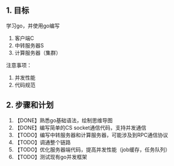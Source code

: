 ## 1. 目标
学习go，并使用go编写
1. 客户端C
2. 中转服务器S
3. 计算服务器（集群）

注意事项：
1. 并发性能
2. 代码规范

## 2. 步骤和计划
1. 【DONE】熟悉go基础语法，绘制思维导图
2. 【DONE】编写简单的CS socket通信代码，支持并发通信
3. 【TODO】编写中转服务器和计算服务器，可能涉及到RPC通信协议
4. 【TODO】调通整个链路
5. 【TODO】优化服务器端代码，提高并发性能（job缓存，任务队列）
6. 【TODO】测试现有go并发框架
